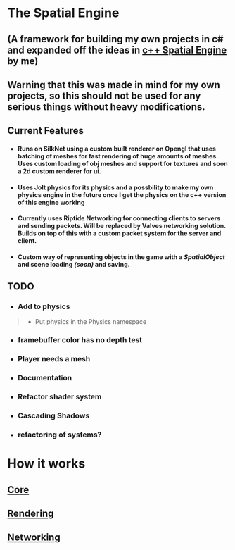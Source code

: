 # **The Spatial Engine** 
## (A framework for building my own projects in c# and expanded off the ideas in [c++ Spatial Engine](https://github.com/Mosseelight/SpaceSimulationTesting) by me)
## Warning that this was made in mind for my own projects, so this should not be used for any serious things without heavy modifications.

## Current Features
* #### Runs on SilkNet using a custom built renderer on Opengl that uses batching of meshes for fast rendering of huge amounts of meshes. Uses custom loading of obj meshes and support for textures and soon a 2d custom renderer for ui.
* #### Uses Jolt physics for its physics and a possbility to make my own physics engine in the future once I get the physics on the c++ version of this engine working
* #### Currently uses Riptide Networking for connecting clients to servers and sending packets. Will be replaced by Valves networking solution. Builds on top of this with a custom packet system for the server and client.
* #### Custom way of representing objects in the game with a *SpatialObject* and scene loading *(soon)* and saving.


## TODO

* ### Add to physics
> * Put physics in the Physics namespace
* ### framebuffer color has no depth test
* ### Player needs a mesh
* ### Documentation
* ### Refactor shader system
* ### Cascading Shadows
* ### refactoring of systems?


# How it works

## [Core](Src/Core/Core.md)
## [Rendering](Src/Rendering/Rendering.md)
## [Networking](Src/Networking/Networking.md)
